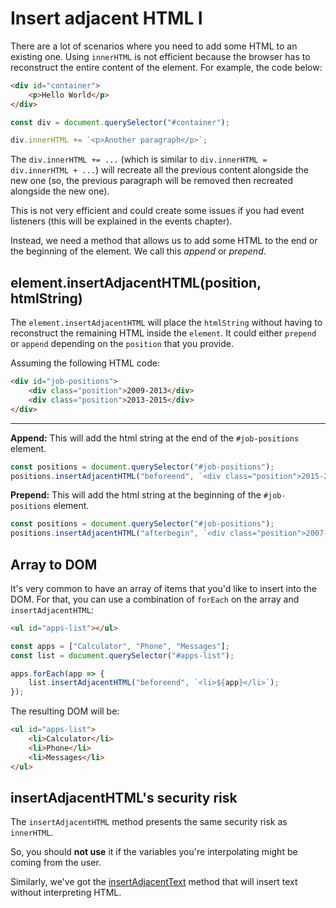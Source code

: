 # Insert adjacent HTML I

There are a lot of scenarios where you need to add some HTML to an existing one. Using `innerHTML` is not efficient because the browser has to reconstruct the entire content of the element. For example, the code below:

```html
<div id="container">
    <p>Hello World</p>
</div>
```

```javascript
const div = document.querySelector("#container");

div.innerHTML += `<p>Another paragraph</p>`;
```

The `div.innerHTML += ...` (which is similar to `div.innerHTML = div.innerHTML + ...`) will recreate all the previous content alongside the new one (so, the previous paragraph will be removed then recreated alongside the new one).

This is not very efficient and could create some issues if you had event listeners (this will be explained in the events chapter).

Instead, we need a method that allows us to add some HTML to the end or the beginning of the element. We call this _append_ or _prepend_.

## element.insertAdjacentHTML(position, htmlString)

The `element.insertAdjacentHTML` will place the `htmlString` without having to reconstruct the remaining HTML inside the `element`. It could either `prepend` or `append` depending on the `position` that you provide.

Assuming the following HTML code:

```html
<div id="job-positions">
    <div class="position">2009-2013</div>
    <div class="position">2013-2015</div>
</div>
```

---

**Append:** This will add the html string at the end of the `#job-positions` element.

```javascript
const positions = document.querySelector("#job-positions");
positions.insertAdjacentHTML("beforeend", `<div class="position">2015-2020</div>`);
```

**Prepend:** This will add the html string at the beginning of the `#job-positions` element.

```javascript
const positions = document.querySelector("#job-positions");
positions.insertAdjacentHTML("afterbegin", `<div class="position">2007-2009</div>`);
```

## Array to DOM

It's very common to have an array of items that you'd like to insert into the DOM. For that, you can use a combination of `forEach` on the array and `insertAdjacentHTML`:

```html
<ul id="apps-list"></ul>
```

```javascript
const apps = ["Calculator", "Phone", "Messages"];
const list = document.querySelector("#apps-list");

apps.forEach(app => {
    list.insertAdjacentHTML("beforeend", `<li>${app}</li>`);
});
```

The resulting DOM will be:

```html
<ul id="apps-list">
    <li>Calculator</li>
    <li>Phone</li>
    <li>Messages</li>
</ul>
```

## insertAdjacentHTML's security risk

The `insertAdjacentHTML` method presents the same security risk as `innerHTML`.

So, you should **not use** it if the variables you're interpolating might be coming from the user.

Similarly, we've got the [insertAdjacentText](https://developer.mozilla.org/en-US/docs/Web/API/Element/insertAdjacentText) method that will insert text without interpreting HTML.

